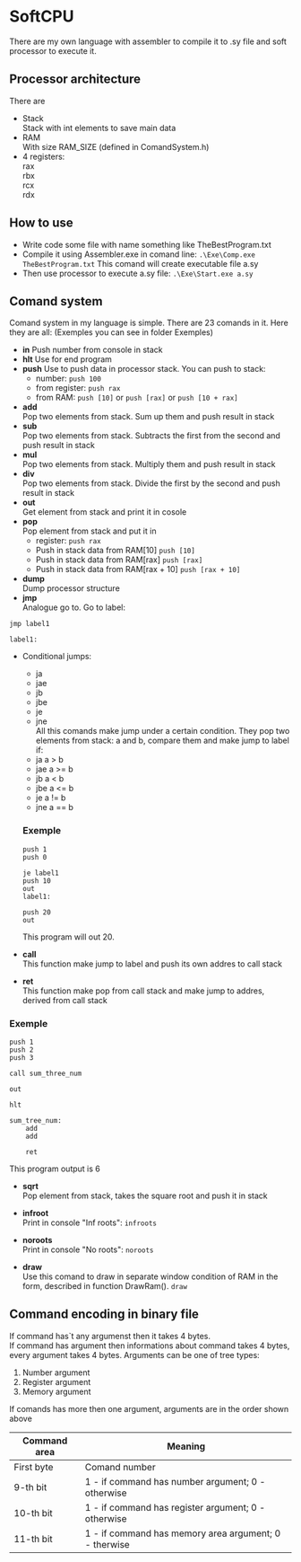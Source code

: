 # SoftCPU
There are my own language with assembler to compile it to .sy file and soft processor to execute it.

## Processor architecture

There are
* Stack \
Stack with int elements to save main data 
* RAM \
With size RAM_SIZE (defined in ComandSystem.h)
* 4 registers:\
rax\
rbx\
rcx\
rdx

## How to use

* Write code some file with name something like TheBestProgram.txt
* Compile it using Assembler.exe in comand line:
`
.\Exe\Comp.exe TheBestProgram.txt
`
This comand will create executable file a.sy
* Then use processor to execute a.sy file:
`
.\Exe\Start.exe a.sy
`

## Comand system
Comand system in my language is simple.
There are 23 comands in it. Here they are all:
(Exemples you can see in folder Exemples)
* **in**
Push number from console in stack
* **hlt**
Use for end program
* **push**
Use to push data in processor stack. You can push to stack:
    + number:
    `
    push 100
    `
    + from register:
    `
    push rax
    `
    + from RAM:
    `
    push [10]
    `
    or
    `
    push [rax]
    `
    or
    `
    push [10 + rax]
    `
* **add** \
Pop two elements from stack. Sum up them and push result in stack
* **sub** \
Pop two elements from stack. Subtracts the first from the second and push result in stack
* **mul** \
Pop two elements from stack. Multiply them and push result in stack
* **div** \
Pop two elements from stack. Divide the first by the second and push result in stack
* **out** \
Get element from stack and print it in cosole
* **pop** \
Pop element from stack and put it in
    + register:
    `
    push rax
    `
    + Push in stack data from RAM[10]
    `
    push [10]
    `
    + Push in stack data from RAM[rax]
    `
    push [rax]
    `
    + Push in stack data from RAM[rax + 10]
    `
    push [rax + 10]
    `
* **dump** \
Dump processor structure
* **jmp** \
Analogue go to. Go to label:
```
jmp label1

label1:
``` 

* Conditional jumps:
    + ja
    + jae
    + jb
    + jbe
    + je
    + jne \
    All this comands make jump under a certain condition. They pop two elements from stack: a and b, compare them and make jump to label if:
    + ja    a >  b
    + jae   a >= b
    + jb    a <  b
    + jbe   a <= b
    + je    a != b
    + jne   a == b

    ### Exemple
    ```
    push 1
    push 0

    je label1
    push 10
    out
    label1:

    push 20
    out
    ```
    This program will out 20.

* **call** \
This function make jump to label and push its own addres to call stack

* **ret** \
This function make pop from call stack and make jump to addres, derived from call stack 

### Exemple
```
push 1
push 2
push 3

call sum_three_num

out

hlt

sum_tree_num:
    add
    add

    ret
```

This program output is 6

* **sqrt** \
Pop element from stack, takes the square root and push it in stack

* **infroot** \
Print in console "Inf roots":
`
infroots
` 

* **noroots** \
Print in console "No roots":
`
noroots
` 

* **draw** \
Use this comand to draw in separate window condition of RAM in the form, described in function DrawRam(). 
`
draw
`
## Сommand encoding in binary file ##
If command has`t any argumenst then it takes 4 bytes.\
If command has argument then informations about command takes 4 bytes, every argument takes 4 bytes. Arguments can be one of tree types:
1) Number argument
2) Register argument
3) Memory argument

If comands has more then one argument, arguments are in the order shown above

| Command area | Meaning                                               |
|--------------|-------------------------------------------------------|
| First byte   | Comand number                                         |
| 9-th bit     | 1 - if command has number argument; 0 - otherwise     |
| 10-th bit    | 1 - if command has register argument; 0 - otherwise   | 
| 11-th bit    | 1 - if command has memory area argument; 0 - therwise |
